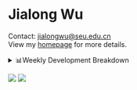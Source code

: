 #  Jialong Wu

Contact: jialongwu@seu.edu.cn<br>
View my [homepage](https://callanwu.github.io/) for more details.

<details><summary>📊Weekly Development Breakdown</summary>

<!--START_SECTION:waka-->

```txt
From: 06 December 2024 - To: 13 December 2024

Total Time: 10 hrs 33 mins

Python   8 hrs 40 mins   ████████████████████▓░░░░   82.16 %
Other    1 hr 9 mins     ██▓░░░░░░░░░░░░░░░░░░░░░░   11.01 %
Bash     15 mins         ▓░░░░░░░░░░░░░░░░░░░░░░░░   02.43 %
Text     13 mins         ▓░░░░░░░░░░░░░░░░░░░░░░░░   02.06 %
CSV      5 mins          ▒░░░░░░░░░░░░░░░░░░░░░░░░   00.81 %
```

<!--END_SECTION:waka-->

[![wakatime](https://wakatime.com/badge/user/c6720b29-9431-4a60-bc9d-e1fb2b6bd65f.svg)](https://wakatime.com/@c6720b29-9431-4a60-bc9d-e1fb2b6bd65f)
</details>

[![](https://img.shields.io/badge/Google%20Scholar-4385FE.svg?&color=d6d6d6&style=flat-square&logo=google-scholar)](https://scholar.google.com/citations?user=6eg2m4YAAAAJ)
![](https://komarev.com/ghpvc/?username=callanwu)
